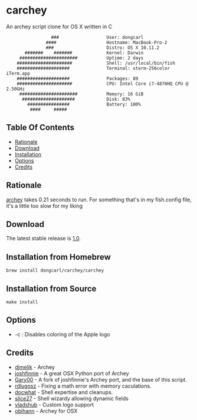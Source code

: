 # carchey
An archey script clone for OS X written in C

```
                 ###                  User: dongcarl
               ####                   Hostname: MacBook-Pro-2
               ###                    Distro: OS X 10.11.2
       #######    #######             Kernel: Darwin
     ######################           Uptime: 2 days
    #####################             Shell: /usr/local/bin/fish
    ####################              Terminal: xterm-256color iTerm.app
    ####################              Packages: 89
    #####################             CPU: Intel Core i7-4870HQ CPU @ 2.50GHz
     ######################           Memory: 16 GiB
      ####################            Disk: 83%
        ################              Battery: 100%
         ####     #####
```

## Table Of Contents
* [Rationale](#rationale)
* [Download](#download)
* [Installation](#installation)
* [Options](#options)
* [Credits](#credits)

## Rationale
[archey](https://github.com/obihann/archey-osx) takes 0.21 seconds to run. For something that's in my fish.config file, it's a little too slow for my liking

## Download
The latest stable release is [1.0](https://github.com/dongcarl/homebrew-carchey/archive/v1.0.tar.gz).

## Installation from Homebrew
```
brew install dongcarl/carchey/carchey
```

## Installation from Source
```
make install
```

## Options
* -c : Disables coloring of the Apple logo

## Credits
* [djmelik](https://github.com/djmelik/archey) - Archey
* [joshfinnie](https://github.com/joshfinnie/archey-osx) - A great OSX Python port of Archey
* [Gary00](https://github.com/Gary00/archey-osx) - A fork of joshfinnie's Archey port, and the base of this script.
* [rdlugosz](https://github.com/rdlugosz) - Fixing a math error with memory caculations.
* [docwhat](https://github.com/docwhat) - Shell expertise and cleanups.
* [slice27](https://github.com/slice27) - Shell wizardy allowing dynamic fields
* [vladshub](https://github.com/vladshub) - Custom logo support
* [obihann](https://github.com/obihann/archey-osx) - Archey for OSX
